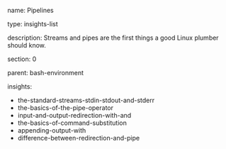 name: Pipelines

type: insights-list

description: Streams and pipes are the first things a good Linux plumber should know.

section: 0

parent: bash-environment

insights:
  - the-standard-streams-stdin-stdout-and-stderr
  - the-basics-of-the-pipe-operator
  - input-and-output-redirection-with-and
  - the-basics-of-command-substitution
  - appending-output-with
  - difference-between-redirection-and-pipe
